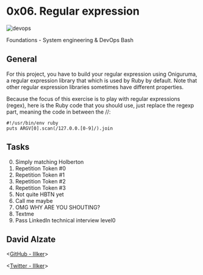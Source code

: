 # 0x06. Regular expression


![devops](https://memegenerator.net/img/instances/68879222/not-sure-if-regex-or-cat-walked-across-keyboard.jpg)


  Foundations - System engineering & DevOps  Bash

## General



For this project, you have to build your regular expression using Oniguruma, a regular expression library that which is used by Ruby by default. Note that other regular expression libraries sometimes have different properties.

Because the focus of this exercise is to play with regular expressions (regex), here is the Ruby code that you should use, just replace the regexp part, meaning the code in between the //:

```
#!/usr/bin/env ruby
puts ARGV[0].scan(/127.0.0.[0-9]/).join

```

## Tasks

0. Simply matching Holberton
1. Repetition Token #0
2. Repetition Token #1
3. Repetition Token #2 
4. Repetition Token #3
5. Not quite HBTN yet 
6. Call me maybe
7. OMG WHY ARE YOU SHOUTING? 
8. Textme
9. Pass LinkedIn technical interview level0 

## David Alzate 

<[GitHub - Illker](https://github.com/illker)>

<[Twitter - Illker](https://twitter.com/illker)>
